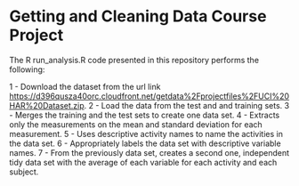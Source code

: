 # Getting and Cleaning Data Course Project

The R run_analysis.R code presented in this repository performs the following:

  1 - Download the dataset from the url link https://d396qusza40orc.cloudfront.net/getdata%2Fprojectfiles%2FUCI%20HAR%20Dataset.zip.
  2 - Load the data from the test and and training sets.
  3 - Merges the training and the test sets to create one data set.
  4 - Extracts only the measurements on the mean and standard deviation for each measurement. 
  5 - Uses descriptive activity names to name the activities in the data set.
  6 - Appropriately labels the data set with descriptive variable names. 
  7 - From the previously data set, creates a second one, independent tidy data set with the average of each variable for each activity and each subject.
